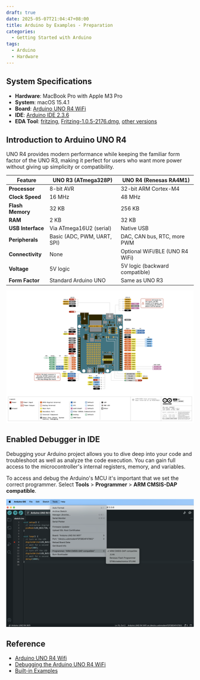 ```yaml
---
draft: true
date: 2025-05-07T21:04:47+08:00
title: Arduino by Examples - Preparation
categories: 
  - Getting Started with Arduino
tags:
  - Arduino
  - Hardware 
---
```


## System Specifications
* **Hardware**: MacBook Pro with Apple M3 Pro
* **System**: macOS 15.4.1
* **Board**: [Arduino UNO R4 WiFi](https://docs.arduino.cc/hardware/uno-r4-wifi/)
* **IDE**: [Arduino IDE 2.3.6](https://www.arduino.cc/en/software/)
* **EDA Tool**: [fritzing](https://fritzing.org/download/), [Fritzing-1.0.5-2176.dmg](fritzing/Fritzing-1.0.5-2176.dmg), [other versions](https://arduinofactory.fr/en/download-fritzing-for-free/#Is_it_legal_to_download_Fritzing_for_free)


## Introduction to Arduino UNO R4
UNO R4 provides modern performance while keeping the familiar form factor of the UNO R3, making it perfect for users who want more power without giving up simplicity or compatibility.

| Feature           | UNO R3 (ATmega328P)         | UNO R4 (Renesas RA4M1)           |
|-------------------|-----------------------------|----------------------------------|
| **Processor**     | 8-bit AVR                   | 32-bit ARM Cortex-M4             |
| **Clock Speed**   | 16 MHz                      | 48 MHz                           |
| **Flash Memory**  | 32 KB                       | 256 KB                           |
| **RAM**           | 2 KB                        | 32 KB                            |
| **USB Interface** | Via ATmega16U2 (serial)     | Native USB                       |
| **Peripherals**   | Basic (ADC, PWM, UART, SPI) | DAC, CAN bus, RTC, more PWM      |
| **Connectivity**  | None                        | Optional WiFi/BLE (UNO R4 WiFi)  |
| **Voltage**       | 5V logic                    | 5V logic (backward compatible)   |
| **Form Factor**   | Standard Arduino UNO        | Same as UNO R3                   |


![UNO R4 WiFi Pinout](img/uno-r4-wifi.png)


## Enabled Debugger in IDE

Debugging your Arduino project allows you to dive deep into your code and troubleshoot as well as analyze the code execution. You can gain full access to the microcontroller's internal registers, memory, and variables. 

To access and debug the Arduino's MCU it's important that we set the correct programmer. Select **Tools** > **Programmer** > **ARM CMSIS-DAP compatible**.

![](img/debugger.png)


## Reference
* [Arduino UNO R4 Wifi](https://docs.arduino.cc/hardware/uno-r4-wifi/)
* [Debugging the Arduino UNO R4 WiFi](https://docs.arduino.cc/tutorials/uno-r4-wifi/debugger/)
* [Built-in Examples](https://docs.arduino.cc/built-in-examples/)

